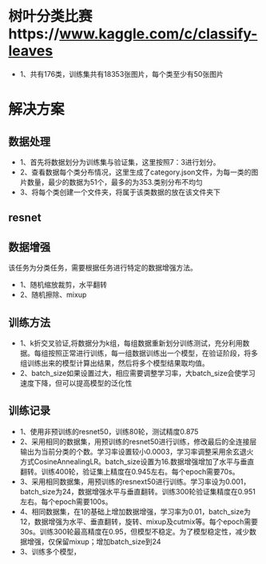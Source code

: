 # 树叶分类比赛https://www.kaggle.com/c/classify-leaves
- 1、共有176类，训练集共有18353张图片，每个类至少有50张图片

# 解决方案
## 数据处理
- 1、首先将数据划分为训练集与验证集，这里按照7：3进行划分。
- 2、查看数据每个类分布情况，这里生成了category.json文件，为每一类的图片数量，最少的数据为51个，最多的为353.类别分布不均匀
- 3、将每个类创建一个文件夹，将属于该类数据的放在该文件夹下


## resnet

## 数据增强
该任务为分类任务，需要根据任务进行特定的数据增强方法。
- 1、随机缩放裁剪，水平翻转
- 2、随机擦除、mixup


## 训练方法
- 1、k折交叉验证,将数据分为k组，每组数据重新划分训练测试，充分利用数据。每组按照正常进行训练，每一组数据训练出一个模型，在验证阶段，将多组训练出来的模型计算出结果，然后将多个模型结果取均值。
- 2、batch_size如果设置过大，相应需要调整学习率，大batch_size会使学习速度下降，但可以提高模型的泛化性



## 训练记录
- 1、使用非预训练的resnet50，训练80轮，测试精度0.875
- 2、采用相同的数据集，用预训练的resnet50进行训练，修改最后的全连接层输出为当前分类的个数。学习率设置较小0.0003，学习率调整采用余玄退火方式CosineAnnealingLR。batch_size设置为16.数据增强增加了水平与垂直翻转。训练400轮，验证集上精度在0.945左右。每个epoch需要70s。
- 3、采用相同数据集，用预训练的resnext50进行训练。学习率设为0.001，batch_size为24，数据增强水平与垂直翻转。训练300轮验证集精度在0.951左右。每个epoch需要100s。
- 4、相同数据集，在1的基础上增加数据增强，学习率为0.01，batch_size为12，数据增强为水平、垂直翻转，旋转、mixup及cutmix等。每个epoch需要30s。训练300轮最高精度在0.95，但模型不稳定。为了模型稳定性，减少数据增强，仅保留mixup；增加batch_size到24
- 3、训练多个模型，
